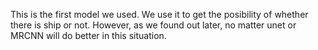 This is the first model we used.
We use it to get the posibility of whether there is ship or not.
However, as we found out later, no matter unet or MRCNN will do better in this situation.
